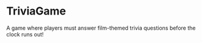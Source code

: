# TriviaGame

A game where players must answer film-themed trivia questions before the clock runs out!